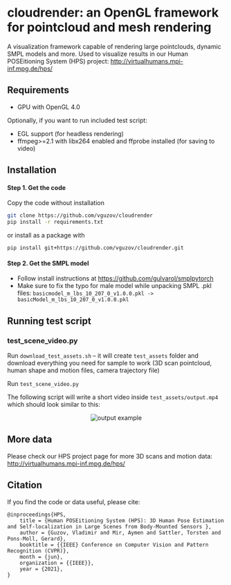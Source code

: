 # cloudrender: an OpenGL framework for pointcloud and mesh rendering
A visualization framework capable of rendering large pointclouds, dynamic SMPL models and more. Used to visualize results in our Human POSEitioning System (HPS) project: http://virtualhumans.mpi-inf.mpg.de/hps/

## Requirements
- GPU with OpenGL 4.0 

Optionally, if you want to run included test script:
- EGL support (for headless rendering)
- ffmpeg>=2.1 with libx264 enabled and ffprobe installed (for saving to video)

## Installation
#### Step 1. Get the code
Copy the code without installation
```bash
git clone https://github.com/vguzov/cloudrender
pip install -r requirements.txt
```
or install as a package with
```
pip install git+https://github.com/vguzov/cloudrender.git
```
#### Step 2. Get the SMPL model
- Follow install instructions at https://github.com/gulvarol/smplpytorch
- Make sure to fix the typo for male model while unpacking SMPL .pkl files: `basicmodel_m_lbs_10_207_0_v1.0.0.pkl -> basicModel_m_lbs_10_207_0_v1.0.0.pkl`

## Running test script
### test_scene_video.py
Run `download_test_assets.sh` – it will create `test_assets` folder and download everything you need for sample to work
(3D scan pointcloud, human shape and motion files, camera trajectory file)

Run `test_scene_video.py`

The following script will write a short video inside `test_assets/output.mp4` which should look similar to this:
<p align="center">
<img src="images/test_scene_video_output_example.gif" alt="output example"/>
</p>

## More data
Please check our HPS project page for more 3D scans and motion data: http://virtualhumans.mpi-inf.mpg.de/hps/

## Citation

If you find the code or data useful, please cite: 

```
@inproceedings{HPS,
    title = {Human POSEitioning System (HPS): 3D Human Pose Estimation and Self-localization in Large Scenes from Body-Mounted Sensors },
    author = {Guzov, Vladimir and Mir, Aymen and Sattler, Torsten and Pons-Moll, Gerard},
    booktitle = {{IEEE} Conference on Computer Vision and Pattern Recognition (CVPR)},
    month = {jun},
    organization = {{IEEE}},
    year = {2021},
}
```

